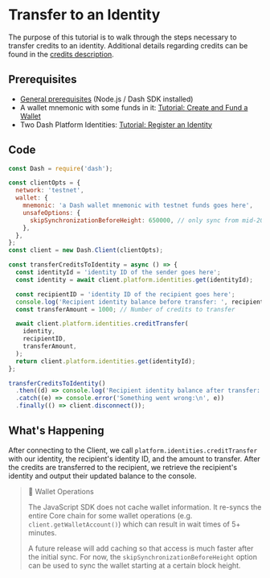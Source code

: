 # Transfer to an Identity

The purpose of this tutorial is to walk through the steps necessary to transfer credits to an
identity. Additional details regarding credits can be found in the [credits description](../../explanations/identity.md#credits).

## Prerequisites

- [General prerequisites](../../tutorials/introduction.md#prerequisites) (Node.js / Dash SDK
  installed)
- A wallet mnemonic with some funds in it: [Tutorial: Create and Fund a
  Wallet](../../tutorials/create-and-fund-a-wallet.md)
- Two Dash Platform Identities: [Tutorial: Register an
  Identity](../../tutorials/identities-and-names/register-an-identity.md)

## Code

```javascript
const Dash = require('dash');

const clientOpts = {
  network: 'testnet',
  wallet: {
    mnemonic: 'a Dash wallet mnemonic with testnet funds goes here',
    unsafeOptions: {
      skipSynchronizationBeforeHeight: 650000, // only sync from mid-2022
    },
  },
};
const client = new Dash.Client(clientOpts);

const transferCreditsToIdentity = async () => {
  const identityId = 'identity ID of the sender goes here';
  const identity = await client.platform.identities.get(identityId);

  const recipientID = 'identity ID of the recipient goes here';
  console.log('Recipient identity balance before transfer: ', recipientIdentity.balance);
  const transferAmount = 1000; // Number of credits to transfer

  await client.platform.identities.creditTransfer(
    identity,
    recipientID,
    transferAmount,
  );
  return client.platform.identities.get(identityId);
};

transferCreditsToIdentity()
  .then((d) => console.log('Recipient identity balance after transfer: ', d.balance))
  .catch((e) => console.error('Something went wrong:\n', e))
  .finally(() => client.disconnect());
```

## What's Happening

After connecting to the Client, we call `platform.identities.creditTransfer` with our identity, the recipient's identity ID, and the amount to transfer. After the credits are transferred to the recipient, we retrieve the recipient's identity and output their updated balance to the console.

> 📘 Wallet Operations
>
> The JavaScript SDK does not cache wallet information. It re-syncs the entire Core chain for some
> wallet operations (e.g. `client.getWalletAccount()`) which can result in wait times of  5+
> minutes.
>
> A future release will add caching so that access is much faster after the initial sync. For now,
> the `skipSynchronizationBeforeHeight` option can be used to sync the wallet starting at a certain
> block height.
